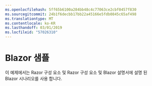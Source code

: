 ```yaml
---
ms.openlocfilehash: 5ff65b6100a284bb48c4c77063ce2cbf0457f830
ms.sourcegitcommit: 24b1f6decbb17bb22a45166e5fdb0845c65af498
ms.translationtype: MT
ms.contentlocale: ko-KR
ms.lasthandoff: 03/01/2019
ms.locfileid: "57026310"
---
```

# <a name="blazor-sample"></a>Blazor 샘플

이 예제에서는 Razor 구성 요소 및 Razor 구성 요소 및 Blazor 설명서에 설명 된 Blazor 시나리오를 사용 합니다.
